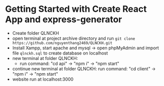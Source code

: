 # Getting Started with Create React App and express-generator

- Create folder QLNCKH
- open terminal at project archive directory and run `git clone https://github.com/nguyenthang2469/QLNCKH.git`
- Install Xampp, start apache and mysql -> open phpMyAdmin and import file `qlnckh.sql` to create database on localhost
- new terminal at folder QLNCKH:
    + run command: "cd api" -> "npm i" -> "npm start"
- continue new terminal at folder QLNCKH: run command: "cd client" -> "npm i" -> "npm start"
- website run at localhost:3000
